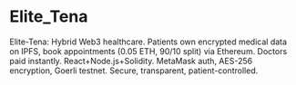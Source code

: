 # Elite_Tena
Elite-Tena: Hybrid Web3 healthcare. Patients own encrypted medical data on IPFS, book appointments (0.05 ETH, 90/10 split) via Ethereum. Doctors paid instantly. React+Node.js+Solidity. MetaMask auth, AES-256 encryption, Goerli testnet. Secure, transparent, patient-controlled.
